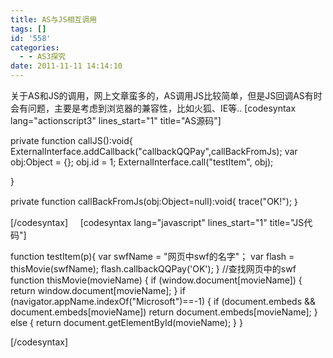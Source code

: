 ```yaml
---
title: AS与JS相互调用
tags: []
id: '558'
categories:
  - - AS3探究
date: 2011-11-11 14:14:10
---
```


关于AS和JS的调用，网上文章蛮多的，AS调用JS比较简单，但是JS回调AS有时会有问题，主要是考虑到浏览器的兼容性，比如火狐、IE等.. \[codesyntax lang="actionscript3" lines\_start="1" title="AS源码"\]

private function callJS():void{
ExternalInterface.addCallback("callbackQQPay",callBackFromJs);
var obj:Object = {};
obj.id = 1;
ExternalInterface.call("testItem", obj);

}

private function callBackFromJs(obj:Object=null):void{
trace("OK!");
｝

\[/codesyntax\]     \[codesyntax lang="javascript" lines\_start="1" title="JS代码"\]

function testItem(p){
var swfName = "网页中swf的名字"；
        var flash = thisMovie(swfName);
        flash.callbackQQPay('OK');
}
//查找网页中的swf
function thisMovie(movieName) {
       if (window.document\[movieName\])
       {
                     return window.document\[movieName\];
       }
       if (navigator.appName.indexOf("Microsoft")==-1)
       {
                     if (document.embeds && document.embeds\[movieName\])
                    return document.embeds\[movieName\];
       }
       else
       {
                    return document.getElementById(movieName);
       }
}

\[/codesyntax\]